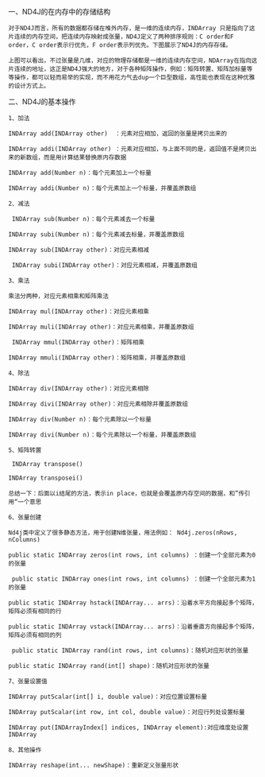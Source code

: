 一、ND4J的在内存中的存储结构

    对于ND4J而言，所有的数据都存储在堆外内存，是一维的连续内存，INDArray 只是指向了这片连续的内存空间，把连续内存映射成张量，ND4J定义了两种排序规则：C order和F order，C order表示行优先，F order表示列优先。下图展示了ND4J的内存存储。

    上图可以看出，不过张量是几维，对应的物理存储都是一维的连续内存空间，NDArray在指向这片连续的地址，这正是ND4J强大的地方，对于各种矩阵操作，例如：矩阵转置、矩阵加标量等等操作，都可以轻而易举的实现，而不用花力气去dup一个巨型数组，高性能也表现在这种优雅的设计方式上。

二、ND4J的基本操作

    1、加法

    INDArray add(INDArray other)  ：元素对应相加，返回的张量是拷贝出来的

    INDArray addi(INDArray other) ：元素对应相加，与上面不同的是，返回值不是拷贝出来的新数组，而是用计算结果替换原内存数据

    INDArray add(Number n)：每个元素加上一个标量

    INDArray addi(Number n)：每个元素加上一个标量，并覆盖原数组

    2、减法

     INDArray sub(Number n)：每个元素减去一个标量

    INDArray subi(Number n)：每个元素减去标量，并覆盖原数组

    INDArray sub(INDArray other)：对应元素相减

     INDArray subi(INDArray other)：对应元素相减，并覆盖原数组

    3、乘法

    乘法分两种，对应元素相乘和矩阵乘法

    INDArray mul(INDArray other)：对应元素相乘

    INDArray muli(INDArray other)：对应元素相乘，并覆盖原数组

     INDArray mmul(INDArray other)：矩阵相乘

    INDArray mmuli(INDArray other)：矩阵相乘，并覆盖原数组

    4、除法

    INDArray div(INDArray other)：对应元素相除

    INDArray divi(INDArray other)：对应元素相除并覆盖原数组

    INDArray div(Number n)：每个元素除以一个标量

    INDArray divi(Number n)：每个元素除以一个标量，并覆盖原数组

    5、矩阵转置

     INDArray transpose()

    INDArray transposei()

    总结一下：后面以i结尾的方法，表示in place，也就是会覆盖原内存空间的数据，和”传引用“一个意思

    6、张量创建

    Nd4j类中定义了很多静态方法，用于创建N维张量，用法例如： Nd4j.zeros(nRows, nColumns)

    public static INDArray zeros(int rows, int columns) ：创建一个全部元素为0的张量

     public static INDArray ones(int rows, int columns) ：创建一个全部元素为1的张量

    public static INDArray hstack(INDArray... arrs)：沿着水平方向接起多个矩阵，矩阵必须有相同的行

    public static INDArray vstack(INDArray... arrs)：沿着垂直方向接起多个矩阵，矩阵必须有相同的列

     public static INDArray rand(int rows, int columns)：随机对应形状的张量

    public static INDArray rand(int[] shape)：随机对应形状的张量

    7、张量设置值

    INDArray putScalar(int[] i, double value)：对应位置设置标量

    INDArray putScalar(int row, int col, double value)：对应行列处设置标量

    INDArray put(INDArrayIndex[] indices, INDArray element):对应维度处设置INDArray

    8、其他操作

    INDArray reshape(int... newShape)：重新定义张量形状